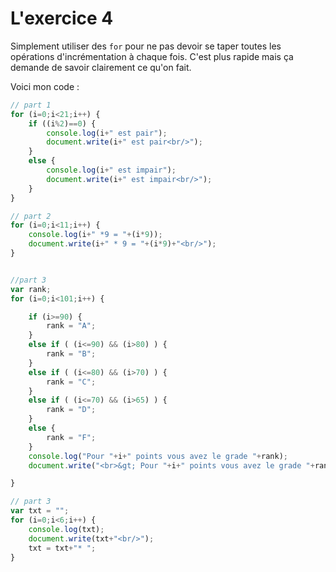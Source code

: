 # L'exercice 4

Simplement utiliser des `for` pour ne pas devoir se taper toutes les opérations d'incrémentation à chaque fois. C'est plus rapide mais ça demande de savoir clairement ce qu'on fait. 

Voici mon code : 

```javascript
// part 1
for (i=0;i<21;i++) {
    if ((i%2)==0) {
        console.log(i+" est pair");
        document.write(i+" est pair<br/>");
    }
    else {
        console.log(i+" est impair");
        document.write(i+" est impair<br/>");
    }
}

// part 2
for (i=0;i<11;i++) {
    console.log(i+" *9 = "+(i*9));
    document.write(i+" * 9 = "+(i*9)+"<br/>");
}


//part 3
var rank;
for (i=0;i<101;i++) {

    if (i>=90) {
        rank = "A";
    }
    else if ( (i<=90) && (i>80) ) {
        rank = "B";
    }
    else if ( (i<=80) && (i>70) ) {
        rank = "C";
    }
    else if ( (i<=70) && (i>65) ) {
        rank = "D";
    }
    else {
        rank = "F";
    }
    console.log("Pour "+i+" points vous avez le grade "+rank);
    document.write("<br>&gt; Pour "+i+" points vous avez le grade "+rank);

}

// part 3
var txt = "";
for (i=0;i<6;i++) {
    console.log(txt);
    document.write(txt+"<br/>");
    txt = txt+"* ";
}
```